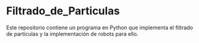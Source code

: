 # Filtrado_de_Particulas
Este repositorio contiene un programa en Python que implementa el filtrado de partículas y la implementación de robots para ello.
